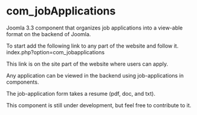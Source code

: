 # com_jobApplications
Joomla 3.3 component that organizes job applications into a view-able format on the backend of Joomla. 

To start add the following link to any part of the website and follow it. 
index.php?option=com_jobapplications

This link is on the site part of the website where users can apply.

Any application can be viewed in the backend using job-applications in components.

The job-application form takes a resume (pdf, doc, and txt). 

This component is still under development, but feel free to contribute to it.
